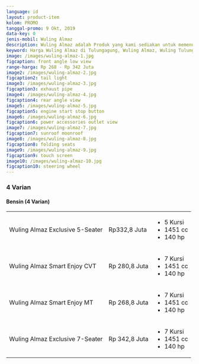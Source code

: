 ```yaml
---
language: id
layout: product-item
kolom: PROMO
tanggal-promo: 9 Okt, 2019
data-key: 0
jenis-mobil: Wuling Almaz
description: Wuling Almaz adalah Produk yang kami sediakan untuk memenuhi kebutuhan Anda, Update PROMO, DISKON, PRODUK BARU dan HARGA TERBARU tentang Wuling Almaz di sini, Harga Wuling Almaz terbaru di Tulungagung.
keyword: Harga Wuling Almaz di Tulungagung, Wuling Almaz, Wuling Tulungagung, kredit mobil wuling dp murah, kredit dp murah wuling, mobil wulling, harga kredit wuling, wuling harga kredit, harga mobil baru wuling, wu ling confero, harga baru wuling, harga terbaru wuling, berapa harga wuling confero, harga wuling confero terbaru, bengkel resmi wuling
image: /images/wuling-almaz-1.jpg
figcaption: front angle low view
range-harga: Rp 268 - Rp 342 Juta
image2: /images/wuling-almaz-2.jpg
figcaption2: tail light
image3: /images/wuling-almaz-3.jpg
figcaption3: exhaust pipe
image4: /images/wuling-almaz-4.jpg
figcaption4: rear angle view
image5: /images/wuling-almaz-5.jpg
figcaption5: engine start stop button
image6: /images/wuling-almaz-6.jpg
figcaption6: power accessories outlet view
image7: /images/wuling-almaz-7.jpg
figcaption7: sunroof moonroof
image8: /images/wuling-almaz-8.jpg
figcaption8: folding seats
image9: /images/wuling-almaz-9.jpg
figcaption9: touch screen
image10: /images/wuling-almaz-10.jpg
figcaption10: steering wheel
---
```

<amp-accordion class="border-top">
    <section>
        <h3>4 Varian</h3>
        <amp-accordion>
            <section>
                <h4>Bensin <span>(4 Varian)</span>
                </h4>
                <div class="variants-compare-list">
                    <table>
                        <tbody>
                            <tr>
                                <td>
                                    <a>Wuling Almaz Exclusive 5-Seater </a>
                                </td>
                                <td>
                                    <span class="card-panel-price">Rp332,8 Juta</span>
                                </td>
                                <td>
                                    <ul class="card-panel-list">
                                        <li>5 Kursi</li>
                                        <li>1451 cc</li>
                                        <li>140 hp</li>
                                    </ul>
                                </td>
                            </tr>
                            <tr>
                                <td>
                                    <a title="Wuling Almaz Smart Enjoy CVT">Wuling Almaz Smart Enjoy CVT </a>
                                </td>
                                <td>
                                    <span class="card-panel-price">Rp 280,8 Juta</span>
                                </td>
                                <td>
                                    <ul class="card-panel-list">
                                        <li>7 Kursi</li>
                                        <li>1451 cc</li>
                                        <li>140 hp</li>
                                    </ul>
                                </td>
                            </tr>
                            <tr>
                                <td>
                                    <a>Wuling Almaz Smart Enjoy MT </a>
                                </td>
                                <td>
                                    <span class="card-panel-price">Rp 268,8 Juta</span>
                                </td>
                                <td>
                                    <ul class="card-panel-list">
                                        <li>7 Kursi</li>
                                        <li>1451 cc</li>
                                        <li>140 hp</li>
                                    </ul>
                                </td>
                            </tr>
                            <tr>
                                <td>
                                    <a>Wuling Almaz Exclusive 7-Seater </a>
                                </td>
                                <td>
                                    <span class="card-panel-price">Rp 342,8 Juta</span>
                                </td>
                                <td>
                                    <ul class="card-panel-list">
                                        <li>7 Kursi</li>
                                        <li>1451 cc</li>
                                        <li>140 hp</li>
                                    </ul>
                                </td>
                            </tr>
                        </tbody>
                    </table>
                </div>
            </section>
        </amp-accordion>
    </section>
</amp-accordion>
